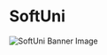 # SoftUni
![SoftUni Banner Image](https://softuni.bg/trainings/3133/js-fundamentals-september-2020/internal)
